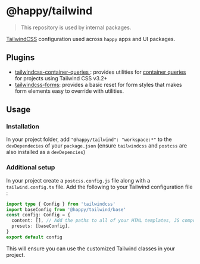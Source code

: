 # @happy/tailwind

> This repository is used by internal packages.

[TailwindCSS](https://tailwindcss.com/) configuration used across `happy` apps and UI packages.

## Plugins

- [tailwindcss-container-queries ](https://github.com/tailwindlabs/tailwindcss-container-queries): provides utilities for [container queries](https://developer.mozilla.org/en-US/docs/Web/CSS/CSS_containment/Container_queries) for projects using Tailwind CSS v3.2+
- [tailwindcss-forms](https://github.com/tailwindlabs/tailwindcss-forms): provides a basic reset for form styles that makes form elements easy to override with utilities.

## Usage

### Installation

In your project folder, add `"@happy/tailwind": "workspace:*"` to the `devDependecies` of your `package.json` (ensure `tailwindcss` and `postcss` are also installed as a `devDepencies`)

### Additional setup

In your project create a `postcss.config.js` file along with a `tailwind.config.ts` file. Add the following to your Tailwind configuration file :

```ts
import type { Config } from 'tailwindcss'
import baseConfig from '@happy/tailwind/base'
const config: Config = {
  content: [], // Add the paths to all of your HTML templates, JS components, and any other files that contain Tailwind class names. For instance `./src/**/*.{ts,tsx,js,jsx,html,svelte,vue}
  presets: [baseConfig],
}
export default config
```

This will ensure you can use the customized Tailwind classes in your project.

